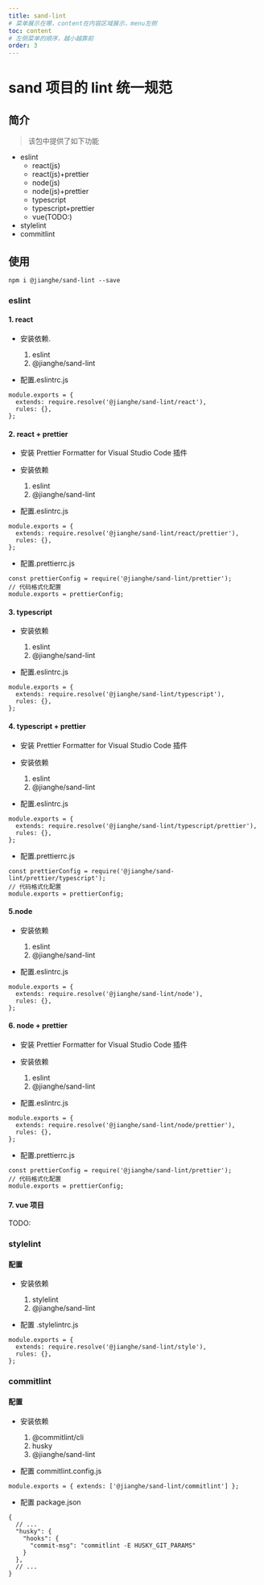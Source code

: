 ```yaml
---
title: sand-lint
# 菜单展示在哪，content在内容区域展示，menu左侧
toc: content
# 左侧菜单的顺序，越小越靠前
order: 3
---
```


# sand 项目的 lint 统一规范

## 简介

> 该包中提供了如下功能

- eslint
  - react(js)
  - react(js)+prettier
  - node(js)
  - node(js)+prettier
  - typescript
  - typescript+prettier
  - vue(TODO:)
- stylelint
- commitlint

## 使用

```
npm i @jianghe/sand-lint --save
```

### eslint

#### 1. react

- 安装依赖.

  1. eslint
  2. @jianghe/sand-lint

- 配置.eslintrc.js

```
module.exports = {
  extends: require.resolve('@jianghe/sand-lint/react'),
  rules: {},
};
```

#### 2. react + prettier

- 安装 Prettier Formatter for Visual Studio Code 插件

- 安装依赖

  1. eslint
  2. @jianghe/sand-lint

- 配置.eslintrc.js

```
module.exports = {
  extends: require.resolve('@jianghe/sand-lint/react/prettier'),
  rules: {},
};
```

- 配置.prettierrc.js

```
const prettierConfig = require('@jianghe/sand-lint/prettier');
// 代码格式化配置
module.exports = prettierConfig;
```

#### 3. typescript

- 安装依赖

  1. eslint
  2. @jianghe/sand-lint

- 配置.eslintrc.js

```
module.exports = {
  extends: require.resolve('@jianghe/sand-lint/typescript'),
  rules: {},
};
```

#### 4. typescript + prettier

- 安装 Prettier Formatter for Visual Studio Code 插件

- 安装依赖

  1. eslint
  2. @jianghe/sand-lint

- 配置.eslintrc.js

```
module.exports = {
  extends: require.resolve('@jianghe/sand-lint/typescript/prettier'),
  rules: {},
};
```

- 配置.prettierrc.js

```
const prettierConfig = require('@jianghe/sand-lint/prettier/typescript');
// 代码格式化配置
module.exports = prettierConfig;
```

#### 5.node

- 安装依赖

  1. eslint
  2. @jianghe/sand-lint

- 配置.eslintrc.js

```
module.exports = {
  extends: require.resolve('@jianghe/sand-lint/node'),
  rules: {},
};
```

#### 6. node + prettier

- 安装 Prettier Formatter for Visual Studio Code 插件

- 安装依赖

  1. eslint
  2. @jianghe/sand-lint

- 配置.eslintrc.js

```
module.exports = {
  extends: require.resolve('@jianghe/sand-lint/node/prettier'),
  rules: {},
};
```

- 配置.prettierrc.js

```
const prettierConfig = require('@jianghe/sand-lint/prettier');
// 代码格式化配置
module.exports = prettierConfig;
```

#### 7. vue 项目

TODO:

### stylelint

#### 配置

- 安装依赖

  1. stylelint
  2. @jianghe/sand-lint

- 配置 .stylelintrc.js

```
module.exports = {
  extends: require.resolve('@jianghe/sand-lint/style'),
  rules: {},
};
```

### commitlint

#### 配置

- 安装依赖

  1. @commitlint/cli
  2. husky
  3. @jianghe/sand-lint

- 配置 commitlint.config.js

```
module.exports = { extends: ['@jianghe/sand-lint/commitlint'] };
```

- 配置 package.json

```
{
  // ...
  "husky": {
    "hooks": {
      "commit-msg": "commitlint -E HUSKY_GIT_PARAMS"
    }
  },
  // ...
}
```
